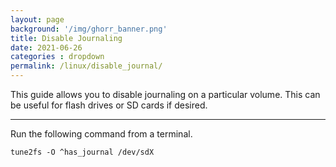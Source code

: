 ```yaml
---
layout: page
background: '/img/ghorr_banner.png'
title: Disable Journaling
date: 2021-06-26
categories : dropdown
permalink: /linux/disable_journal/
---
```


This guide allows you to disable journaling on a particular volume. This can be useful for flash drives or SD cards if desired.

____________________________________

Run the following command from a terminal.

<code>tune2fs -O ^has_journal /dev/sdX</code>
